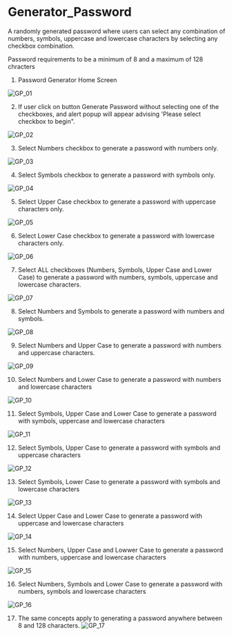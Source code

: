 # Generator_Password

A randomly generated password where users can select any combination of numbers, symbols, uppercase and lowercase characters by selecting any checkbox combination. 

Password requirements to be a minimum of 8 and a maximum of 128 chracters

01. Password Generator Home Screen

![GP_01](https://user-images.githubusercontent.com/19741669/100219594-2a17ee80-2f51-11eb-855f-f597cab312a8.PNG)

02. If user click on button Generate Password without selecting one of the checkboxes, and alert popup will appear advising 'Please select checkbox to begin".

![GP_02](https://user-images.githubusercontent.com/19741669/100219600-2dab7580-2f51-11eb-80da-8a49ee3468d2.PNG)

03. Select Numbers checkbox to generate a password with numbers only.

![GP_03](https://user-images.githubusercontent.com/19741669/100219607-2f753900-2f51-11eb-82b7-04cb777daea8.PNG)

04. Select Symbols checkbox to generate a password with symbols only.

![GP_04](https://user-images.githubusercontent.com/19741669/100219617-313efc80-2f51-11eb-8a2f-c1256415a347.PNG)

05. Select Upper Case checkbox to generate a password with uppercase characters only.

![GP_05](https://user-images.githubusercontent.com/19741669/100219626-33a15680-2f51-11eb-8b1d-e5122a063951.PNG)

06. Select Lower Case checkbox to generate a password with lowercase characters only.

![GP_06](https://user-images.githubusercontent.com/19741669/100219634-34d28380-2f51-11eb-9ee2-9eb22932a4af.PNG)

07. Select ALL checkboxes (Numbers, Symbols, Upper Case and Lower Case) to generate a password with numbers, symbols, uppercase and lowercase characters.

![GP_07](https://user-images.githubusercontent.com/19741669/100219642-3734dd80-2f51-11eb-8603-6aff85479766.PNG)

08. Select Numbers and Symbols to generate a password with numbers and symbols.

![GP_08](https://user-images.githubusercontent.com/19741669/100219651-38fea100-2f51-11eb-8895-995bbc2a82d3.PNG)

09. Select Numbers and Upper Case to generate a password with numbers and uppercase characters.

![GP_09](https://user-images.githubusercontent.com/19741669/100219654-3b60fb00-2f51-11eb-9ecd-86f4e8f3d84f.PNG)

10. Select Numbers and Lower Case to generate a password with numbers and lowercase characters

![GP_10](https://user-images.githubusercontent.com/19741669/100219657-3d2abe80-2f51-11eb-8db6-c54ce0783ffe.PNG)

11. Select Symbols, Upper Case and Lower Case to generate a password with symbols, uppercase and lowercase characters

![GP_11](https://user-images.githubusercontent.com/19741669/100219664-3f8d1880-2f51-11eb-8ea3-f626aaa61003.PNG)

12. Select Symbols, Upper Case to generate a password with symbols and uppercase characters

![GP_12](https://user-images.githubusercontent.com/19741669/100219673-40be4580-2f51-11eb-8a64-53caedc7087d.PNG)

13. Select Symbols, Lower Case to generate a password with symbols and lowercase characters

![GP_13](https://user-images.githubusercontent.com/19741669/100219682-43209f80-2f51-11eb-8747-803f483dc957.PNG)

14. Select Upper Case and Lower Case to generate a password with uppercase and lowercase characters

![GP_14](https://user-images.githubusercontent.com/19741669/100219689-44ea6300-2f51-11eb-921f-856937948a4f.PNG)

15. Select Numbers, Upper Case and Lowwer Case to generate a password with numbers, uppercase and lowercase characters

![GP_15](https://user-images.githubusercontent.com/19741669/100219694-46b42680-2f51-11eb-8a37-391102dab75a.PNG)

16. Select Numbers, Symbols and Lower Case to generate a password with numbers, symbols and lowercase characters

![GP_16](https://user-images.githubusercontent.com/19741669/100219702-487dea00-2f51-11eb-9f02-3245a100e4fb.PNG)

17. The same concepts apply to generating a password anywhere between 8 and 128 characters.
![GP_17](https://user-images.githubusercontent.com/19741669/100222438-08b90180-2f55-11eb-88e2-0f7c5c96fc7b.PNG)
